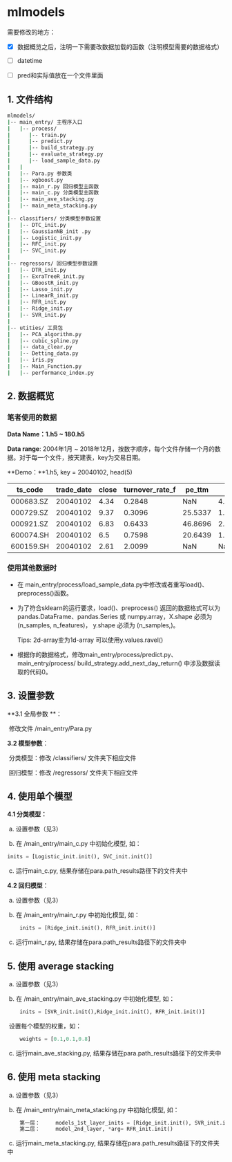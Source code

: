 # mlmodels

需要修改的地方：

- [x] 数据概览之后，注明一下需要改数据加载的函数（注明模型需要的数据格式）

- [ ] datetime

- [ ] pred和实际值放在一个文件里面

## 1. 文件结构

```bash
mlmodels/
|-- main_entry/ 主程序入口
|   |-- process/
|      |-- train.py
|      |-- predict.py
|      |-- build_strategy.py
|      |-- evaluate_strategy.py
|      |-- load_sample_data.py
|   |
|   |-- Para.py 参数类
|   |-- xgboost.py
|   |-- main_r.py 回归模型主函数
|   |-- main_c.py 分类模型主函数
|   |-- main_ave_stacking.py
|   |-- main_meta_stacking.py
|
|-- classifiers/ 分类模型参数设置
|   |-- DTC_init.py
|   |-- GaussianNB_init .py
|   |-- Logistic_init.py
|   |-- RFC_init.py
|   |-- SVC_init.py
|
|-- regressors/ 回归模型参数设置
|   |-- DTR_init.py
|   |-- ExraTreeR_init.py
|   |-- GBoostR_init.py
|   |-- Lasso_init.py
|   |-- LinearR_init.py
|   |-- RFR_init.py
|   |-- Ridge_init.py
|   |-- SVR_init.py
|
|-- utities/ 工具包
|   |-- PCA_algorithm.py
|   |-- cubic_spline.py
|   |-- data_clear.py
|   |-- Detting_data.py
|   |-- iris.py
|   |-- Main_Function.py
|   |-- performance_index.py
```

## 2. 数据概览

### 笔者使用的数据

**Data Name：1.h5 ~ 180.h5**

**Data range**: 2004年1月 ~ 2018年12月，按数字顺序，每个文件存储一个月的数据。对于每一个文件，按天建表，key为交易日期。

**Demo：**1.h5, key = 20040102, head(5)

| ts_code   | trade_date | close | turnover_rate_f | pe_ttm  | pb     | ps_ttm  | circ_mv    | open | pre_close | change | high | low  | vol      | amount    | pct_chg |
| --------- | ---------- | ----- | --------------- | ------- | ------ | ------- | ---------- | ---- | --------- | ------ | ---- | ---- | -------- | :-------- | ------- |
| 000683.SZ | 20040102   | 4.34  | 0.2848          | NaN     | 4.1233 | 2.3449  | 73346      | 4.32 | 4.34      | 0      | 4.39 | 4.32 | 4813.4   | 2094.8232 | 0       |
| 000729.SZ | 20040102   | 9.37  | 0.3096          | 25.5337 | 1.5789 | 1.8888  | 175406.4   | 9.3  | 9.37      | 0      | 9.44 | 9.29 | 5795.67  | 5410.9105 | 0       |
| 000921.SZ | 20040102   | 6.83  | 0.6433          | 46.8696 | 2.438  | 1.0948  | 132844.183 | 6.61 | 6.68      | 0.15   | 6.88 | 6.61 | 12511.99 | 8503.6234 | 2.25    |
| 600074.SH | 20040102   | 6.5   | 0.7598          | 20.6439 | 1.9852 | 1.7766  | 113724     | 6.47 | 6.52      | -0.02  | 6.64 | 6.42 | 13293.86 | 8650.095  | -0.31   |
| 600159.SH | 20040102   | 2.61  | 2.0099          | NaN     | NaN    | 17.0864 | 22970.0045 | 2.56 | 2.59      | 0.02   | 2.64 | 2.51 | 17688.3  | 4552.642  | 0.77    |

### 使用其他数据时

- 在 main_entry/process/load_sample_data.py中修改或者重写load()、preprocess()函数。

- 为了符合sklearn的运行要求，load()、preprocess() 返回的数据格式可以为pandas.DataFrame、pandas.Series 或 numpy.array，X.shape 必须为 (n_samples, n_features)， y.shape 必须为 (n_samples,)。

  Tips: 2d-array变为1d-array 可以使用y.values.ravel()

- 根据你的数据格式，修改main_entry/process/predict.py、main_entry/process/ build_strategy.add_next_day_return() 中涉及数据读取的代码0。

## 3. 设置参数 

**3.1 全局参数 **：

​	修改文件 /main_entry/Para.py

**3.2 模型参数**：

​	分类模型：修改 /classifiers/ 文件夹下相应文件

​	回归模型：修改 /regressors/ 文件夹下相应文件



## 4. 使用单个模型

**4.1 分类模型：**

​	a. 设置参数（见3） 

​	b.  在 /main_entry/main_c.py 中初始化模型, 如：

```python
inits = [Logistic_init.init(), SVC_init.init()]
```

​	c. 运行main_c.py, 结果存储在para.path_results路径下的文件夹中

**4.2 回归模型**：

​	a. 设置参数（见3） 

​	b.  在 /main_entry/main_r.py 中初始化模型, 如：

```python
    inits = [Ridge_init.init(), RFR_init.init()]
```

​	c. 运行main_r.py, 结果存储在para.path_results路径下的文件夹中

## 5. 使用 average stacking

​	a. 设置参数（见3） 

​	b.  在 /main_entry/main_ave_stacking.py 中初始化模型, 如：

```python
    inits = [SVR_init.init(),Ridge_init.init(), RFR_init.init()]
```

​	设置每个模型的权重，如：

```python
	weights = [0.1,0.1,0.8]
```

​	c. 运行main_ave_stacking.py, 结果存储在para.path_results路径下的文件夹中

## 6. 使用 meta stacking

​	a. 设置参数（见3） 

​	b.  在 /main_entry/main_meta_stacking.py 中初始化模型, 如：

```python
    第一层：     models_1st_layer_inits = [Ridge_init.init(), SVR_init.init()]
	第二层：	 model_2nd_layer, *arg= RFR_init.init()
```

​	c. 运行main_meta_stacking.py, 结果存储在para.path_results路径下的文件夹中

